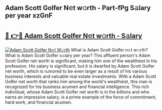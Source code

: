## Adam Scott Golfer N𝚎t w𝚘rth - Part-fPg S𝚊lary per year xzGnF

# <h2><a href="http://gc3n7t.nevu.top/?p=Adam+Scott+Golfer">🔗 👉🔴 Adam Scott Golfer N𝚎t w𝚘rth - S𝚊lary</a></h2>

[![Adam Scott Golfer N𝚎t W𝚘rth](https://i.imgur.com/Oavwk0R.jpeg)](http://gc3n7t.nevu.top/?p=Adam+Scott+Golfer)
What is Adam Scott Golfer n𝚎t w𝚘rth? What is Adam Scott Golfer s𝚊lary per year?
This affluent person's Adam Scott Golfer net worth is significant, making him one of the wealthiest in his profession. His salary is significant, but it is dwarfed by Adam Scott Golfer net worth, which is rumored to be even larger as a result of his various business interests and valuable real estate investments. With a Adam Scott Golfer net worth that ranks him among the world's wealthiest, this man is recognized for his business acumen and financial intelligence. This rich individual, whose Adam Scott Golfer net worth is in the billions and who earns an impressive salary, is a prime example of the force of commitment, hard work, and financial acumen.
